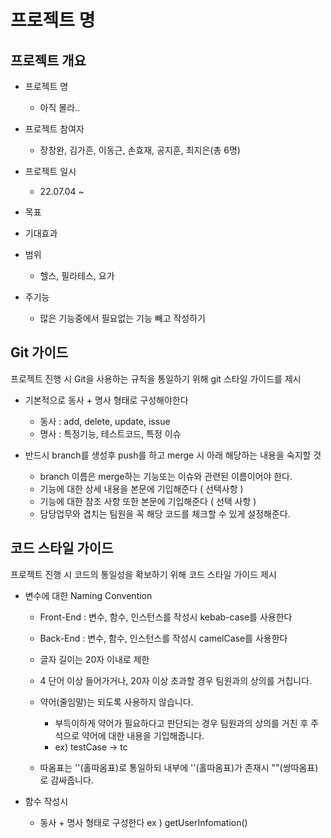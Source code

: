 # 프로젝트 명

## 프로젝트 개요

* 프로젝트 명
  *  아직 몰라.. 
* 프로젝트 참여자
  * 장창완, 김가흔, 이동근, 손효재, 공지훈, 최지은(총 6명)

* 프로젝트 일시
  * 22.07.04 ~ 

* 목표
* 기대효과
* 범위
  * 헬스, 필라테스, 요가
* 주기능
  * 많은 기능중에서 필요없는 기능 빼고 작성하기



## Git 가이드

프로젝트 진행 시 Git을 사용하는 규칙을 통일하기 위해 git 스타일 가이드를 제시

* 기본적으로 동사 + 명사 형태로 구성해야한다  
  * 동사 : add, delete, update, issue   
  * 명사 : 특정기능, 테스트코드, 특정 이슈

* 반드시 branch를 생성후 push를 하고 merge 시 아래 해당하는 내용을 숙지할 것
  * branch 이름은 merge하는 기능또는 이슈와 관련된 이름이어야 한다. 
  * 기능에 대한 상세 내용을 본문에 기입해준다 ( 선택사항 ) 
  * 기능에 대한 참조 사항 또한 본문에 기입해준다 ( 선택 사항 )
  * 담당업무와 겹치는 팀원을 꼭 해당 코드를 체크할 수 있게 설정해준다. 



## 코드 스타일 가이드

프로젝트 진행 시 코드의 통일성을 확보하기 위해 코드 스타일 가이드 제시

* 변수에 대한 Naming Convention

  * Front-End : 변수, 함수, 인스턴스를 작성시 kebab-case를 사용한다 
  * Back-End :  변수, 함수, 인스턴스를 작성시 camelCase를 사용한다

  * 글자 길이는 20자 이내로 제한
  * 4 단어 이상 들어가거나, 20자 이상 초과할 경우 팀원과의 상의를 거칩니다.
  * 약어(줄임말)는 되도록 사용하지 않습니다.  
    * 부득이하게 약어가 필요하다고 판단되는 경우 팀원과의 상의를 거친 후  주석으로 약어에 대한 내용을 기입해줍니다.  
    * ex) testCase -> tc 
  * 따옴표는 ''(홀따옴표)로 통일하되 내부에 ''(홀따옴표)가 존재시 ""(쌍따옴표)로 감싸줍니다.

* 함수 작성시

  * 동사 + 명사 형태로 구성한다  ex ) getUserInfomation()
